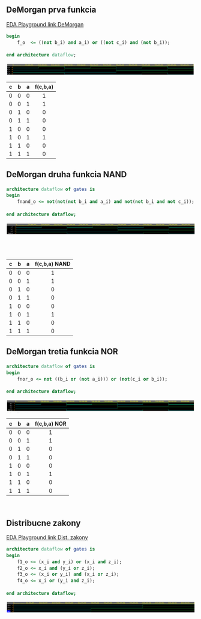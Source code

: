 
## DeMorgan prva funkcia

[EDA Playground link DeMorgan](https://www.edaplayground.com/x/8LrZ)

```vhdl
begin
    f_o  <= ((not b_i) and a_i) or ((not c_i) and (not b_i));
    
end architecture dataflow;
```
![Simulacia DeMorgan prvej funkcie](images/simFDmor.png)


| **c** | **b** |**a** | **f(c,b,a)** |
| :-: | :-: | :-: | :-: |
| 0 | 0 | 0 | 1 |
| 0 | 0 | 1 | 1 |
| 0 | 1 | 0 | 0 |
| 0 | 1 | 1 | 0 |
| 1 | 0 | 0 | 0 |
| 1 | 0 | 1 | 1 |
| 1 | 1 | 0 | 0 |
| 1 | 1 | 1 | 0 |

## DeMorgan druha funkcia NAND

```vhdl
architecture dataflow of gates is
begin
    fnand_o <= not(not(not b_i and a_i) and not(not b_i and not c_i));

end architecture dataflow;
```

![Simulacia DeMorgan NAND](images/simFDmorNAND.png)

<br />
<br />

| **c** | **b** |**a** | **f(c,b,a) NAND** |
| :-: | :-: | :-: | :-: |
| 0 | 0 | 0 | 1 |
| 0 | 0 | 1 | 1 |
| 0 | 1 | 0 | 0 |
| 0 | 1 | 1 | 0 |
| 1 | 0 | 0 | 0 |
| 1 | 0 | 1 | 1 |
| 1 | 1 | 0 | 0 |
| 1 | 1 | 1 | 0 |

## DeMorgan tretia funkcia NOR 

```vhdl
architecture dataflow of gates is
begin
    fnor_o <= not ((b_i or (not a_i))) or (not(c_i or b_i));

end architecture dataflow;
```

![Simulacia DeMorgan NOR](images/simFDmorNOR.png)

| **c** | **b** |**a** | **f(c,b,a) NOR** |
| :-: | :-: | :-: | :-: |
| 0 | 0 | 0 | 1 |
| 0 | 0 | 1 | 1 |
| 0 | 1 | 0 | 0 |
| 0 | 1 | 1 | 0 |
| 1 | 0 | 0 | 0 |
| 1 | 0 | 1 | 1 |
| 1 | 1 | 0 | 0 |
| 1 | 1 | 1 | 0 |

<br />

## Distribucne zakony

[EDA Playground link Dist. zakony](https://www.edaplayground.com/x/8rQJ)


```vhdl
architecture dataflow of gates is
begin
    f1_o <= (x_i and y_i) or (x_i and z_i);
	f2_o <= x_i and (y_i or z_i);
	f3_o <= (x_i or y_i) and (x_i or z_i);
	f4_o <= x_i or (y_i and z_i);

end architecture dataflow;
```

![Simulacia DeMorgan NAND](images/distzak.png)





